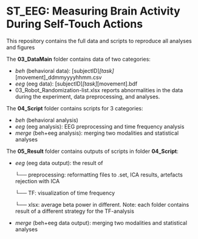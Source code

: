 # ST_EEG: Measuring Brain Activity During Self-Touch Actions

This repository contains the full data and scripts to reproduce all analyses and figures 

The **03_DataMain** folder contains data of two categories: 
- *beh* (behavioral data): [subjectID]_[task]_[movement]_ddmmyyyyhhmm.csv
- *eeg* (eeg data): [subjectID]_[task]_[movement].bdf
- 03_Robot_Randomization-list.xlsx reports abnormalities in the data during the experiment, data preprocessing, and analyses. 

The **04_Script** folder contains scripts for 3 categories: 
- *beh* (behavioral analysis)
- *eeg* (eeg analysis): EEG preprocessing and time frequency analysis
- *merge* (beh+eeg analysis): merging two modalities and statistical analyses

The **05_Result** folder contains outputs of scripts in folder **04_Script**: 
- *eeg* (eeg data output): the result of
  
  └── preprocessing: reformatting files to .set, ICA results, artefacts rejection with ICA
  
  └── TF: visualization of time frequency
  
  └── xlsx: average beta power in different. Note: each folder contains result of a different strategy for the TF-analysis
     
- *merge* (beh+eeg data output): merging two modalities and statistical analyses


